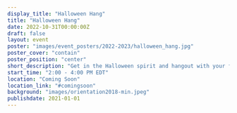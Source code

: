 ```yaml
---
display_title: "Halloween Hang"
title: "Halloween Hang"
date: 2022-10-31T00:00:00Z
draft: false
layout: event
poster: "images/event_posters/2022-2023/halloween_hang.jpg"
poster_cover: "contain"
poster_position: "center"
short_description: "Get in the Halloween spirit and hangout with your fellow cs students!"
start_time: "2:00 - 4:00 PM EDT"
location: "Coming Soon"
location_link: "#comingsoon"
background: "images/orientation2018-min.jpeg"
publishdate: 2021-01-01
---
```


